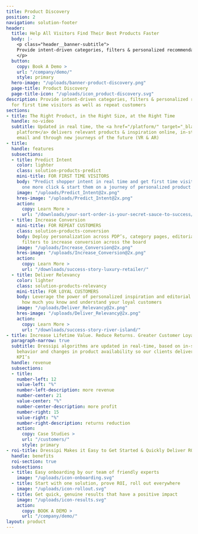 ```yaml
---
title: Product Discovery
position: 2
navigation: solution-footer
header:
  title: Help All Visitors Find Their Best Products Faster
  body: |-
    <p class="header__banner-subtitle">
    Provide intent-driven categories, filters & personalized recommendations for first time visitors as well as repeat customers
    </p>
  button:
    copy: Book A Demo >
    url: "/company/demo/"
    style: primary
  hero-image: "/uploads/banner-product-discovery.png"
  page-title: Product Discovery
  page-title-icon: "/uploads/icon_product-discovery.svg"
description: Provide intent-driven categories, filters & personalized recommendations
  for first time visitors as well as repeat customers
sections:
- title: The Right Product, in the Right Size, at the Right Time
  handle: no-video
  subtitle: Updated in real time, the <a href="/platform/" target="_blank"> Dressipi
    platform</a> delivers relevant products & inspiration online, in-store, in-app,
    email and through new journeys of the future (VR & AR)
- title: 
  handle: features
  subsections:
  - title: Predict Intent
    color: lighter
    class: solution-products-predict
    mini-title: FOR FIRST TIME VISITORS
    body: "Predict shopper intent in real time and get first time visitors to make
      one more click & start them on a journey of personalized product discovery \n"
    image: "/uploads/Predict_Intent@2x.png"
    hres-image: "/uploads/Predict_Intent@2x.png"
    action:
      copy: Learn More >
      url: "/downloads/your-sort-order-is-your-secret-sauce-to-success/"
  - title: Increase Conversion
    mini-title: FOR REPEAT CUSTOMERS
    class: solution-products-conversion
    body: Deploy personalization across PDP’s, category pages, editorial themes and
      filters to increase conversion across the board
    image: "/uploads/Increase_Conversion@2x.png"
    hres-image: "/uploads/Increase_Conversion@2x.png"
    action:
      copy: Learn More >
      url: "/downloads/success-story-luxury-retailer/"
  - title: Deliver Relevancy
    color: lighter
    class: solution-products-relevancy
    mini-title: FOR LOYAL CUSTOMERS
    body: Leverage the power of personalized inspiration and editorial to demonstrate
      how much you know and understand your loyal customers
    image: "/uploads/Deliver_Relevancy@2x.png"
    hres-image: "/uploads/Deliver_Relevancy@2x.png"
    action:
      copy: Learn More >
      url: "/downloads/success-story-river-island/"
- title: Increase Lifetime Value. Reduce Returns. Greater Customer Loyalty.
  paragraph-narrow: true
  subtitle: Dressipi algorithms are updated in real-time, based on in-session customer
    behavior and changes in product availability so our clients deliver on their key
    KPI’s
  handle: revenue
  subsections:
  - title: 
    number-left: 12
    value-left: "%"
    number-left-description: more revenue
    number-center: 21
    value-center: "%"
    number-center-description: more profit
    number-right: 15
    value-right: "%"
    number-right-description: returns reduction
    action:
      copy: Case Studies >
      url: "/customers/"
      style: primary
- roi-title: Dressipi Makes it Easy to Get Started & Quickly Deliver ROI
  handle: benefits
  roi-section: true
  subsections:
  - title: Easy onboarding by our team of friendly experts
    image: "/uploads/icon-onboarding.svg"
  - title: Start with one solution, prove ROI, roll out everywhere
    image: "/uploads/icon-rollout.svg"
  - title: Get quick, genuine results that have a positive impact
    image: "/uploads/icon-results.svg"
    action:
      copy: BOOK A DEMO >
      url: "/company/demo/"
layout: product
---
```


